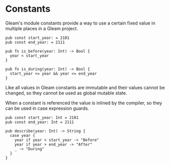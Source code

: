 # Constants

Gleam's module constants provide a way to use a certain fixed value in
multiple places in a Gleam project.

```rust,noplaypen
pub const start_year: = 2101
pub const end_year: = 2111

pub fn is_before(year: Int) -> Bool {
  year < start_year
}

pub fn is_during(year: Int) -> Bool {
  start_year <= year && year <= end_year
}
```

Like all values in Gleam constants are immutable and their values cannot be
changed, so they cannot be used as global mutable state.

When a constant is referenced the value is inlined by the compiler, so they
can be used in case expression guards.

```rust,noplaypen
pub const start_year: Int = 2101
pub const end_year: Int = 2111

pub describe(year: Int) -> String {
  case year {
    year if year < start_year -> "Before"
    year if year > end_year -> "After"
    _ -> "During"
  }
}
```
